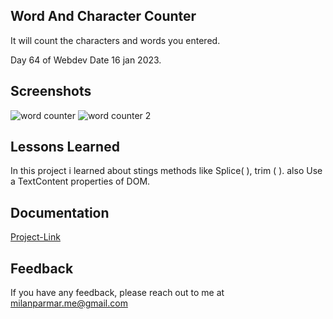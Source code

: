 


## Word And Character Counter

 It will count the characters and words you entered.
  
  Day 64 of Webdev Date 16 jan 2023.



## Screenshots


![word counter](https://user-images.githubusercontent.com/114464208/216921992-7a289c23-1a76-45d7-93cf-204b4af98309.png)
![word counter 2](https://user-images.githubusercontent.com/114464208/216921945-a5354b9f-a56a-4948-a40f-b847821ba1ee.png)


## Lessons Learned

 In this project i learned about stings methods like Splice( ), trim ( ).
 also Use a TextContent properties of DOM.

 

 


## Documentation

[Project-Link](https://word-counter-2.netlify.app)


## Feedback

If you have any feedback, please reach out to me at milanparmar.me@gmail.com

